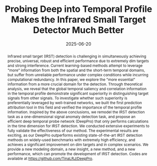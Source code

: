 ---
title: "Probing Deep into Temporal Profile Makes the Infrared Small Target Detector Much Better"

authors:
- Ruojing Li
- Wei An
- Xinyi Ying
- Yingqian Wang
- admin
- Longguang Wang
- Miao Li
- Yulan Guo
- Li Liu

author_notes:
- 
- 
- 
- 
- 
- 
- 
- 
- 

date: "2025-06-20"

publication_types: ["preprint"]

publication: "arXiv preprint arXiv:2506.12766"
# publication_short: "arXiv"
doi: "10.48550/arXiv.2506.12766"

doi: '10.48550/arXiv.2506.12766'

abstract: |
  Infrared small target (IRST) detection is challenging in simultaneously achieving precise, universal, robust and efficient performance due to extremely dim targets and strong interference. Current learning-based methods attempt to leverage "more" information from both the spatial and the short-term temporal domains, but suffer from unreliable performance under complex conditions while incurring computational redundancy. In this paper, we explore the "more essential" information from a more crucial domain for the detection. Through theoretical analysis, we reveal that the global temporal saliency and correlation information in the temporal profile demonstrate significant superiority in distinguishing target signals from other signals. To investigate whether such superiority is preferentially leveraged by well-trained networks, we built the first prediction attribution tool in this field and verified the importance of the temporal profile information. Inspired by the above conclusions, we remodel the IRST detection task as a one-dimensional signal anomaly detection task, and propose an efficient deep temporal probe network (DeepPro) that only performs calculations in the time dimension for IRST detection. We conducted extensive experiments to fully validate the effectiveness of our method. The experimental results are exciting, as our DeepPro outperforms existing state-of-the-art IRST detection methods on widely-used benchmarks with extremely high efficiency, and achieves a significant improvement on dim targets and in complex scenarios. We provide a new modeling domain, a new insight, a new method, and a new performance, which can promote the development of IRST detection. Codes are available at https://github.com/TinaLRJ/DeepPro.

summary: This paper proposes DeepPro, an efficient deep temporal probe network for IRST detection, leveraging global temporal profile information for superior performance.

tags:
- Infrared Small Target Detection
- Temporal Profile
- Deep Learning
- DeepPro
- Anomaly Detection

featured: false

url_pdf: "https://arxiv.org/pdf/2506.12766"
url_code: "https://github.com/TinaLRJ/DeepPro"
url_dataset: ""
url_poster: ""
url_project: ""
url_slides: ""
url_source: ""
url_video: ""
url_cn_pdf: ""
url_cn_blog: ""
url_cn_video: ""

image:
  preview_only: false
--- 